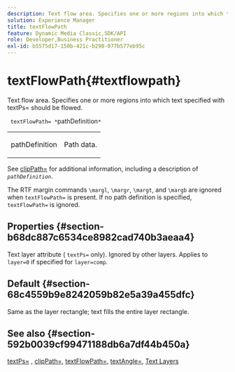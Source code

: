 ```yaml
---
description: Text flow area. Specifies one or more regions into which text specified with textPs= should be flowed.
solution: Experience Manager
title: textFlowPath
feature: Dynamic Media Classic,SDK/API
role: Developer,Business Practitioner
exl-id: b5575d17-150b-421c-b298-077b577eb95c
---
```

# textFlowPath{#textflowpath}

Text flow area. Specifies one or more regions into which text specified with textPs= should be flowed.

 ` textFlowPath= *`pathDefinition`*`

<table id="simpletable_52CEFF5C3CCB4642A9A320D01B1BF8E0"> 
 <tr class="strow"> 
  <td class="stentry"> <p> <span class="varname"> pathDefinition </span> </p> </td> 
  <td class="stentry"> <p>Path data. </p> </td> 
 </tr> 
</table>

See [clipPath=](../../../../../is-api/http-ref/image-serving-api-ref/c-http-protocol-reference/c-command-reference/r-clippath.md#reference-8139b1b52dc54749b51b109521ddf83d) for additional information, including a description of *`pathDefinition`*.

The RTF margin commands `\margl`, `\margr`, `\margt`, and `\margb` are ignored when `textFlowPath=` is present. If no path definition is specified, `textFlowPath=` is ignored.

## Properties {#section-b68dc887c6534ce8982cad740b3aeaa4}

Text layer attribute ( `textPs=` only). Ignored by other layers. Applies to `layer=0` if specified for `layer=comp`.

## Default {#section-68c4559b9e8242059b82e5a39a455dfc}

Same as the layer rectangle; text fills the entire layer rectangle.

## See also {#section-592b0039cf99471188db6a7df44b450a}

[textPs=](../../../../../is-api/http-ref/image-serving-api-ref/c-http-protocol-reference/c-command-reference/r-textps.md#reference-4209a2a6169f44278da2647cfb0cd767) , [clipPath=](../../../../../is-api/http-ref/image-serving-api-ref/c-http-protocol-reference/c-command-reference/r-clippath.md#reference-8139b1b52dc54749b51b109521ddf83d), [textFlowPath=](../../../../../is-api/http-ref/image-serving-api-ref/c-http-protocol-reference/c-command-reference/r-textflowpath.md#reference-0b8d9493d71342f0b6a64a6d221584ef), [textAngle=](../../../../../is-api/http-ref/image-serving-api-ref/c-http-protocol-reference/c-command-reference/r-textangle.md#reference-447f624c0e764d0cb5c75846d1b44d15), [Text Layers](../../../../../is-api/http-ref/image-serving-api-ref/c-http-protocol-reference/c-text-formatting/r-text-layers.md#reference-47e78cfb18134db5ab09e17af14a6a8f)
